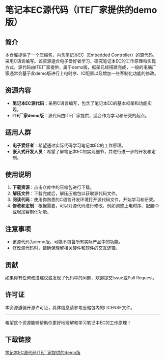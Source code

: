 # 笔记本EC源代码（ITE厂家提供的demo版）

## 简介

本仓库提供了一个压缩包，内含笔记本EC（Embedded Controller）的源代码，采用C语言编写。该资源适合电子爱好者学习、研究笔记本EC的工作原理和实现方式。源代码由ITE厂家提供，属于demo版，框架已经搭建完成，一般的电脑厂家通常会基于此demo版进行上电时序、IO配置以及增加一些客制化功能的修改。

## 资源内容

- **笔记本EC源代码**：采用C语言编写，包含了笔记本EC的基本框架和功能实现。
- **ITE厂家demo版**：源代码由ITE厂家提供，适合作为学习和研究的起点。

## 适用人群

- **电子爱好者**：希望通过实际代码学习笔记本EC的工作原理。
- **嵌入式开发人员**：希望了解笔记本EC的实现细节，并进行进一步的开发和定制。

## 使用说明

1. **下载资源**：点击仓库中的压缩包进行下载。
2. **解压文件**：下载完成后，解压压缩包以获取源代码文件。
3. **阅读代码**：使用你熟悉的C语言开发环境打开源代码文件，开始学习和研究。
4. **修改和定制**：根据需要，可以对源代码进行修改，例如调整上电时序、配置IO或增加客制化功能。

## 注意事项

- 该源代码为demo版，可能不包含所有实际产品中的功能。
- 修改源代码时，请确保理解相关硬件和软件的交互逻辑。

## 贡献

如果你有任何改进建议或发现了代码中的问题，欢迎提交Issue或Pull Request。

## 许可证

本资源遵循开源许可证，具体信息请参考压缩包内的LICENSE文件。

---

希望这个资源能够帮助你更好地理解和学习笔记本EC的工作原理！

## 下载链接

[笔记本EC源代码ITE厂家提供的demo版](https://pan.quark.cn/s/418520551d30)
